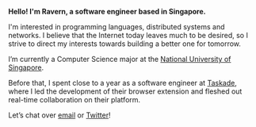 **Hello! I'm Ravern, a software engineer based in Singapore.**

I'm interested in programming languages, distributed systems and networks. I believe that the Internet today leaves much to be desired, so I strive to direct my interests towards building a better one for tomorrow.

I’m currently a Computer Science major at the [National University of Singapore](https://nus.edu.sg).

Before that, I spent close to a year as a software engineer at [Taskade](https://taskade.com/), where I led the development of their browser extension and fleshed out real-time collaboration on their platform.

Let’s chat over [email](mailto:ravernkoh@gmail.com) or [Twitter](https://twitter.com/ravernkoh)!
